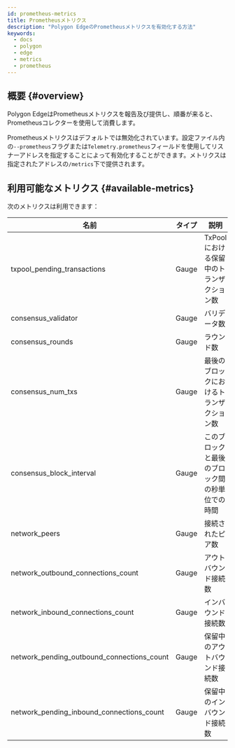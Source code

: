 ```yaml
---
id: prometheus-metrics
title: Prometheusメトリクス
description: "Polygon EdgeのPrometheusメトリクスを有効化する方法"
keywords:
  - docs
  - polygon
  - edge
  - metrics
  - prometheus
---
```


## 概要 {#overview}

Polygon EdgeはPrometheusメトリクスを報告及び提供し、順番が来ると、Prometheusコレクターを使用して消費します。

Prometheusメトリクスはデフォルトでは無効化されています。設定ファイル内の`--prometheus`フラグまたは`Telemetry.prometheus`フィールドを使用してリスナーアドレスを指定することによって有効化することができます。メトリクスは指定されたアドレスの`/metrics`下で提供されます。

## 利用可能なメトリクス {#available-metrics}

次のメトリクスは利用できます：

| **名前** | **タイプ** | **説明** |
|-----------------------------------------------|---------------|-------------------------------------------------|
| txpool_pending_transactions | Gauge | TxPoolにおける保留中のトランザクション数 |
| consensus_validator | Gauge | バリデータ数 |
| consensus_rounds | Gauge | ラウンド数 |
| consensus_num_txs | Gauge | 最後のブロックにおけるトランザクション数 |
| consensus_block_interval | Gauge | このブロックと最後のブロック間の秒単位での時間 |
| network_peers | Gauge | 接続されたピア数 |
| network_outbound_connections_count | Gauge | アウトバウンド接続数 |
| network_inbound_connections_count | Gauge | インバウンド接続数 |
| network_pending_outbound_connections_count | Gauge | 保留中のアウトバウンド接続数 |
| network_pending_inbound_connections_count | Gauge | 保留中のインバウンド接続数 |